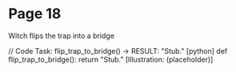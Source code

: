# Page 18

Witch flips the trap into a bridge

// Code Task: flip_trap_to_bridge() → RESULT: "Stub."
[python]
def flip_trap_to_bridge():
    return "Stub."
[Illustration: (placeholder)]

